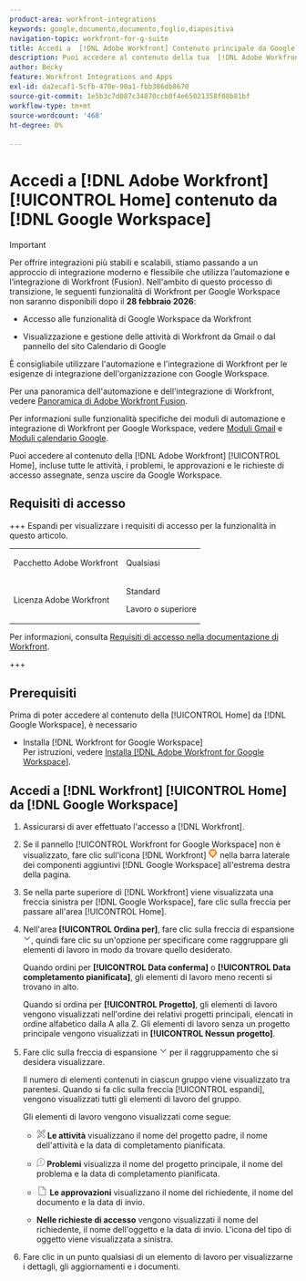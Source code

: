 ```yaml
---
product-area: workfront-integrations
keywords: google,documento,documento,foglio,diapositiva
navigation-topic: workfront-for-g-suite
title: Accedi a  [!DNL Adobe Workfront] Contenuto principale da Google Workspace
description: Puoi accedere al contenuto della tua  [!DNL Adobe Workfront] Home, incluse tutte le attività, i problemi, le approvazioni e le richieste di accesso assegnate, senza uscire da Google Workspace.
author: Becky
feature: Workfront Integrations and Apps
exl-id: da2ecaf1-5cfb-470e-90a1-fbb386db8670
source-git-commit: 1e5b3c7d087c34870ccb0f4e65021358f08b81bf
workflow-type: tm+mt
source-wordcount: '468'
ht-degree: 0%

---
```


# Accedi a [!DNL Adobe Workfront] [!UICONTROL Home] contenuto da [!DNL Google Workspace]

>[!IMPORTANT]
>
>Per offrire integrazioni più stabili e scalabili, stiamo passando a un approccio di integrazione moderno e flessibile che utilizza l’automazione e l’integrazione di Workfront (Fusion). Nell&#39;ambito di questo processo di transizione, le seguenti funzionalità di Workfront per Google Workspace non saranno disponibili dopo il **28 febbraio 2026**:
>
>* Accesso alle funzionalità di Google Workspace da Workfront
>
>* Visualizzazione e gestione delle attività di Workfront da Gmail o dal pannello del sito Calendario di Google
>
>È consigliabile utilizzare l&#39;automazione e l&#39;integrazione di Workfront per le esigenze di integrazione dell&#39;organizzazione con Google Workspace.
>
>Per una panoramica dell&#39;automazione e dell&#39;integrazione di Workfront, vedere [Panoramica di Adobe Workfront Fusion](https://experienceleague.adobe.com/it/docs/workfront-fusion/using/get-started-with-fusion/understand-workfront-fusion/workfront-fusion-overview).
>
>Per informazioni sulle funzionalità specifiche dei moduli di automazione e integrazione di Workfront per Google Workspace, vedere [Moduli Gmail](https://experienceleague.adobe.com/it/docs/workfront-fusion/using/references/apps-and-their-modules/third-party-app-connectors/gmail-modules) e [Moduli calendario Google](https://experienceleague.adobe.com/it/docs/workfront-fusion/using/references/apps-and-their-modules/third-party-app-connectors/google-calendar-modules).

Puoi accedere al contenuto della [!DNL Adobe Workfront] [!UICONTROL Home], incluse tutte le attività, i problemi, le approvazioni e le richieste di accesso assegnate, senza uscire da Google Workspace.

## Requisiti di accesso

+++ Espandi per visualizzare i requisiti di accesso per la funzionalità in questo articolo.

<table style="table-layout:auto"> 
 <col> 
 <col> 
 <tbody> 
  <tr> 
   <td role="rowheader">Pacchetto Adobe Workfront</td> 
   <td> <p>Qualsiasi</p> </td> 
  </tr> 
  <tr> 
   <td role="rowheader">Licenza Adobe Workfront</td> 
   <td> <p>Standard</p><p>Lavoro o superiore</p>
  </tr> 
 </tbody> 
</table>

Per informazioni, consulta [Requisiti di accesso nella documentazione di Workfront](/help/quicksilver/administration-and-setup/add-users/access-levels-and-object-permissions/access-level-requirements-in-documentation.md).

+++

## Prerequisiti

Prima di poter accedere al contenuto della [!UICONTROL Home] da [!DNL Google Workspace], è necessario

* Installa [!DNL Workfront for Google Workspace]\
   Per istruzioni, vedere [Installa [!DNL Adobe Workfront for Google Workspace]](../../workfront-integrations-and-apps/workfront-for-g-suite/install-workfront-for-gsuite.md).

## Accedi a [!DNL Workfront] [!UICONTROL Home] da [!DNL Google Workspace]

1. Assicurarsi di aver effettuato l&#39;accesso a [!DNL Workfront].
1. Se il pannello [!UICONTROL Workfront for Google Workspace] non è visualizzato, fare clic sull&#39;icona [!DNL Workfront] ![icona Workfront](assets/wf-lion-icon.png) nella barra laterale dei componenti aggiuntivi [!DNL Google Workspace] all&#39;estrema destra della pagina.
1. Se nella parte superiore di [!DNL Workfront] viene visualizzata una freccia sinistra per [!DNL Google Workspace], fare clic sulla freccia per passare all&#39;area [!UICONTROL Home].

1. Nell&#39;area **[!UICONTROL Ordina per]**, fare clic sulla freccia di espansione ![Espandi freccia](assets/dropdown-arrow.png), quindi fare clic su un&#39;opzione per specificare come raggruppare gli elementi di lavoro in modo da trovare quello desiderato.

   Quando ordini per **[!UICONTROL Data conferma]** o **[!UICONTROL Data completamento pianificata]**, gli elementi di lavoro meno recenti si trovano in alto.

   Quando si ordina per **[!UICONTROL Progetto]**, gli elementi di lavoro vengono visualizzati nell&#39;ordine dei relativi progetti principali, elencati in ordine alfabetico dalla A alla Z. Gli elementi di lavoro senza un progetto principale vengono visualizzati in **[!UICONTROL Nessun progetto]**.

1. Fare clic sulla freccia di espansione ![Freccia di espansione](assets/dropdown-arrow.png) per il raggruppamento che si desidera visualizzare.

   Il numero di elementi contenuti in ciascun gruppo viene visualizzato tra parentesi. Quando si fa clic sulla freccia [!UICONTROL espandi], vengono visualizzati tutti gli elementi di lavoro del gruppo.

   Gli elementi di lavoro vengono visualizzati come segue:

   * ![Icona attività](assets/task-icon.png) **Le attività** visualizzano il nome del progetto padre, il nome dell&#39;attività e la data di completamento pianificata.

   * ![Icona problema](assets/issue-icon.png) **Problemi** visualizza il nome del progetto principale, il nome del problema e la data di completamento pianificata.

   * ![Icona documento](assets/document-icon.png) **Le approvazioni** visualizzano il nome del richiedente, il nome del documento e la data di invio.
   * **Nelle richieste di accesso** vengono visualizzati il nome del richiedente, il nome dell&#39;oggetto e la data di invio. L&#39;icona del tipo di oggetto viene visualizzata a sinistra.

1. Fare clic in un punto qualsiasi di un elemento di lavoro per visualizzarne i dettagli, gli aggiornamenti e i documenti.
